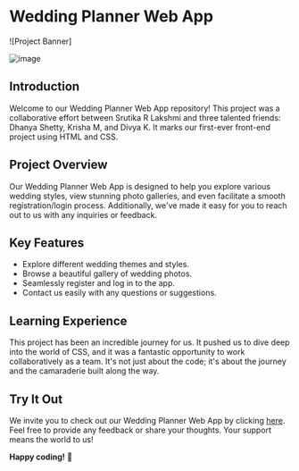 # Wedding Planner Web App

![Project Banner]

![image](https://github.com/srutikarlakshmi/wedding-planner/assets/70003848/96e0d9b4-e4fd-486e-82a6-24d389eb0b5a)

## Introduction

Welcome to our Wedding Planner Web App repository! This project was a collaborative effort between Srutika R Lakshmi and three talented friends: Dhanya Shetty, Krisha M, and Divya K. It marks our first-ever front-end project using HTML and CSS.

## Project Overview

Our Wedding Planner Web App is designed to help you explore various wedding styles, view stunning photo galleries, and even facilitate a smooth registration/login process. Additionally, we've made it easy for you to reach out to us with any inquiries or feedback.

## Key Features

- Explore different wedding themes and styles.
- Browse a beautiful gallery of wedding photos.
- Seamlessly register and log in to the app.
- Contact us easily with any questions or suggestions.

## Learning Experience

This project has been an incredible journey for us. It pushed us to dive deep into the world of CSS, and it was a fantastic opportunity to work collaboratively as a team. It's not just about the code; it's about the journey and the camaraderie built along the way.

## Try It Out

We invite you to check out our Wedding Planner Web App by clicking [here](https://srutikarlakshmi.github.io/wedding-planner/). Feel free to provide any feedback or share your thoughts. Your support means the world to us!

**Happy coding!** 🌟
